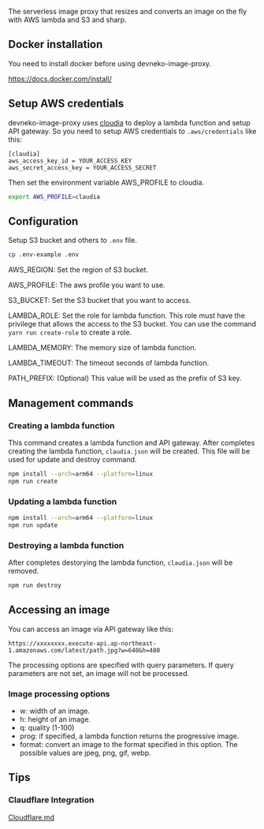 The serverless image proxy that resizes and converts an image on the fly with AWS lambda and S3 and sharp.

## Docker installation

You need to install docker before using devneko-image-proxy.

https://docs.docker.com/install/

## Setup AWS credentials

devneko-image-proxy uses [cloudia](https://github.com/claudiajs/claudia) to deploy a lambda function and setup API gateway.
So you need to setup AWS credentials to `.aws/credentials` like this:

```
[claudia]
aws_access_key_id = YOUR_ACCESS_KEY
aws_secret_access_key = YOUR_ACCESS_SECRET
```

Then set the environment variable AWS_PROFILE to cloudia.

```bash
export AWS_PROFILE=claudia
```

## Configuration

Setup S3 bucket and others to `.env` file.

```bash
cp .env-example .env
```

AWS_REGION:
Set the region of S3 bucket.

AWS_PROFILE:
The aws profile you want to use.

S3_BUCKET:
Set the S3 bucket that you want to access.

LAMBDA_ROLE:
Set the role for lambda function.
This role must have the privilege that allows the access to the S3 bucket.
You can use the command `yarn run create-role` to create a role.

LAMBDA_MEMORY:
The memory size of lambda function.

LAMBDA_TIMEOUT:
The timeout seconds of lambda function.

PATH_PREFIX: (Optional)
This value will be used as the prefix of S3 key.

## Management commands

### Creating a lambda function

This command creates a lambda function and API gateway.
After completes creating the lambda function, `claudia.json` will be created.
This file will be used for update and destroy command.

```bash
npm install --arch=arm64 --platform=linux
npm run create
```

### Updating a lambda function

```bash
npm install --arch=arm64 --platform=linux
npm run update
```

### Destroying a lambda function

After completes destorying the lambda function, `claudia.json` will be removed.

```bash
npm run destroy
```

## Accessing an image

You can access an image via API gateway like this:

```
https://xxxxxxxx.execute-api.ap-northeast-1.amazonaws.com/latest/path.jpg?w=640&h=480
```

The processing options are specified with query parameters.
If query parameters are not set, an image will not be processed.

### Image processing options

 - w: width of an image.
 - h: height of an image.
 - q: quality (1-100)
 - prog: if specified, a lambda function returns the progressive image.
 - format: convert an image to the format specified in this option. The possible values are jpeg, png, gif, webp.

## Tips

### Claudflare Integration

[Cloudflare.md](https://github.com/dotneet/devneko-image-proxy/blob/master/Cloudflare.md)

